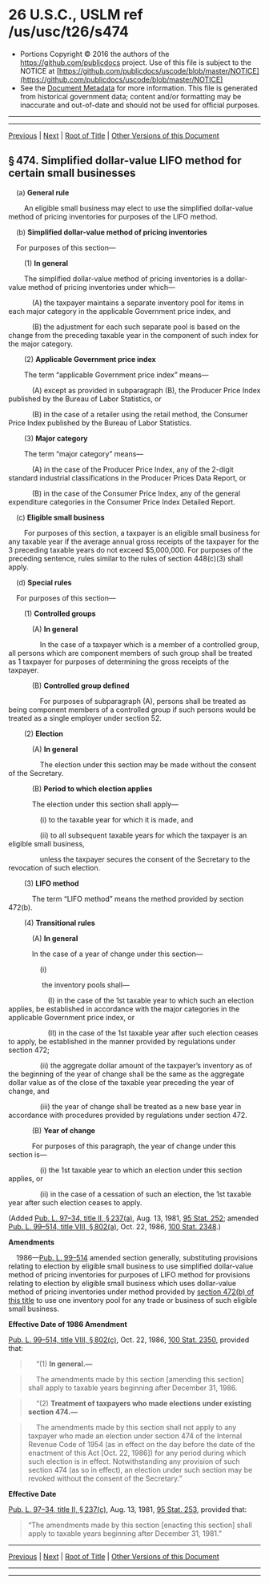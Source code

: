 ---
---

# 26 U.S.C., USLM ref /us/usc/t26/s474

* Portions Copyright © 2016 the authors of the https://github.com/publicdocs project.
  Use of this file is subject to the NOTICE at [https://github.com/publicdocs/uscode/blob/master/NOTICE](https://github.com/publicdocs/uscode/blob/master/NOTICE)
* See the [Document Metadata](././../../../../../../../..//README.md) for more information.
  This file is generated from historical government data; content and/or formatting may be inaccurate and out-of-date and should not be used for official purposes.

----------
----------

[Previous](./../../../../../../../..//us/usc/t26/stA/ch1/schE/ptII/sptD/m__us_usc_t26_s473.md) | [Next](./../../../../../../../..//us/usc/t26/stA/ch1/schE/ptII/sptD/m__us_usc_t26_s475.md) | [Root of Title](./../../../../../../../../) | [Other Versions of this Document](https://publicdocs.github.io/go/links?ns=uslm&ref=%2Fus%2Fusc%2Ft26%2Fs474)

## § 474. Simplified dollar-value LIFO method for certain small businesses

    (a) __General rule__ 

        An eligible small business may elect to use the simplified dollar-value method of pricing inventories for purposes of the LIFO method.

    (b) __Simplified dollar-value method of pricing inventories__ 

    For purposes of this section—

        (1) __In general__ 

        The simplified dollar-value method of pricing inventories is a dollar-value method of pricing inventories under which—

            (A) the taxpayer maintains a separate inventory pool for items in each major category in the applicable Government price index, and

            (B) the adjustment for each such separate pool is based on the change from the preceding taxable year in the component of such index for the major category.

        (2) __Applicable Government price index__ 

        The term “applicable Government price index” means—

            (A) except as provided in subparagraph (B), the Producer Price Index published by the Bureau of Labor Statistics, or

            (B) in the case of a retailer using the retail method, the Consumer Price Index published by the Bureau of Labor Statistics.

        (3) __Major category__ 

        The term “major category” means—

            (A) in the case of the Producer Price Index, any of the 2-digit standard industrial classifications in the Producer Prices Data Report, or

            (B) in the case of the Consumer Price Index, any of the general expenditure categories in the Consumer Price Index Detailed Report.

    (c) __Eligible small business__ 

        For purposes of this section, a taxpayer is an eligible small business for any taxable year if the average annual gross receipts of the taxpayer for the 3 preceding taxable years do not exceed $5,000,000. For purposes of the preceding sentence, rules similar to the rules of section 448(c)(3) shall apply.

    (d) __Special rules__ 

    For purposes of this section—

        (1) __Controlled groups__ 

            (A) __In general__ 

                In the case of a taxpayer which is a member of a controlled group, all persons which are component members of such group shall be treated as 1 taxpayer for purposes of determining the gross receipts of the taxpayer.

            (B) __Controlled group defined__ 

                For purposes of subparagraph (A), persons shall be treated as being component members of a controlled group if such persons would be treated as a single employer under section 52.

        (2) __Election__ 

            (A) __In general__ 

                The election under this section may be made without the consent of the Secretary.

            (B) __Period to which election applies__ 

            The election under this section shall apply—

                (i) to the taxable year for which it is made, and

                (ii) to all subsequent taxable years for which the taxpayer is an eligible small business,

                unless the taxpayer secures the consent of the Secretary to the revocation of such election.

        (3) __LIFO method__ 

            The term “LIFO method” means the method provided by section 472(b).

        (4) __Transitional rules__ 

            (A) __In general__ 

            In the case of a year of change under this section—

                (i)

                 the inventory pools shall—

                    (I) in the case of the 1st taxable year to which such an election applies, be established in accordance with the major categories in the applicable Government price index, or

                    (II) in the case of the 1st taxable year after such election ceases to apply, be established in the manner provided by regulations under section 472;

                (ii) the aggregate dollar amount of the taxpayer’s inventory as of the beginning of the year of change shall be the same as the aggregate dollar value as of the close of the taxable year preceding the year of change, and

                (iii) the year of change shall be treated as a new base year in accordance with procedures provided by regulations under section 472.

            (B) __Year of change__ 

            For purposes of this paragraph, the year of change under this section is—

                (i) the 1st taxable year to which an election under this section applies, or

                (ii) in the case of a cessation of such an election, the 1st taxable year after such election ceases to apply.

(Added [Pub. L. 97–34, title II, § 237(a)][/us/pl/97/34/s237/a], Aug. 13, 1981, [95 Stat. 252][/us/stat/95/252]; amended [Pub. L. 99–514, title VIII, § 802(a)][/us/pl/99/514/s802/a], Oct. 22, 1986, [100 Stat. 2348][/us/stat/100/2348].)

 __Amendments__ 

    1986—[Pub. L. 99–514][/us/pl/99/514] amended section generally, substituting provisions relating to election by eligible small business to use simplified dollar-value method of pricing inventories for purposes of LIFO method for provisions relating to election by eligible small business which uses dollar-value method of pricing inventories under method provided by [section 472(b) of this title][/us/usc/t26/s472/b] to use one inventory pool for any trade or business of such eligible small business.

 __Effective Date of 1986 Amendment__ 

[Pub. L. 99–514, title VIII, § 802(c)][/us/pl/99/514/s802/c], Oct. 22, 1986, [100 Stat. 2350][/us/stat/100/2350], provided that:

>     “(1) __In general.—__ 

>     The amendments made by this section \[amending this section\] shall apply to taxable years beginning after December 31, 1986.

>     “(2) __Treatment of taxpayers who made elections under existing section 474.—__ 

>     The amendments made by this section shall not apply to any taxpayer who made an election under section 474 of the Internal Revenue Code of 1954 (as in effect on the day before the date of the enactment of this Act \[Oct. 22, 1986\]) for any period during which such election is in effect. Notwithstanding any provision of such section 474 (as so in effect), an election under such section may be revoked without the consent of the Secretary.”

 __Effective Date__ 

[Pub. L. 97–34, title II, § 237(c)][/us/pl/97/34/s237/c], Aug. 13, 1981, [95 Stat. 253][/us/stat/95/253], provided that: 

> “The amendments made by this section \[enacting this section\] shall apply to taxable years beginning after December 31, 1981.”

----------

[Previous](./../../../../../../../..//us/usc/t26/stA/ch1/schE/ptII/sptD/m__us_usc_t26_s473.md) | [Next](./../../../../../../../..//us/usc/t26/stA/ch1/schE/ptII/sptD/m__us_usc_t26_s475.md) | [Root of Title](./../../../../../../../../) | [Other Versions of this Document](https://publicdocs.github.io/go/links?ns=uslm&ref=%2Fus%2Fusc%2Ft26%2Fs474)

----------
----------

[/us/pl/97/34/s237/a]: https://publicdocs.github.io/go/links?ns=uslm&ref=%2Fus%2Fpl%2F97%2F34%2Fs237%2Fa
[/us/stat/95/252]: https://publicdocs.github.io/go/links?ns=uslm&ref=%2Fus%2Fstat%2F95%2F252
[/us/pl/99/514/s802/a]: https://publicdocs.github.io/go/links?ns=uslm&ref=%2Fus%2Fpl%2F99%2F514%2Fs802%2Fa
[/us/stat/100/2348]: https://publicdocs.github.io/go/links?ns=uslm&ref=%2Fus%2Fstat%2F100%2F2348
[/us/pl/99/514]: https://publicdocs.github.io/go/links?ns=uslm&ref=%2Fus%2Fpl%2F99%2F514
[/us/usc/t26/s472/b]: https://publicdocs.github.io/go/links?ns=uslm&ref=%2Fus%2Fusc%2Ft26%2Fs472%2Fb
[/us/pl/99/514/s802/c]: https://publicdocs.github.io/go/links?ns=uslm&ref=%2Fus%2Fpl%2F99%2F514%2Fs802%2Fc
[/us/stat/100/2350]: https://publicdocs.github.io/go/links?ns=uslm&ref=%2Fus%2Fstat%2F100%2F2350
[/us/pl/97/34/s237/c]: https://publicdocs.github.io/go/links?ns=uslm&ref=%2Fus%2Fpl%2F97%2F34%2Fs237%2Fc
[/us/stat/95/253]: https://publicdocs.github.io/go/links?ns=uslm&ref=%2Fus%2Fstat%2F95%2F253


